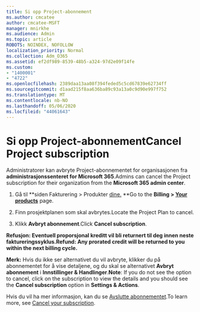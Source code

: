 ```yaml
---
title: Si opp Project-abonnement
ms.author: cmcatee
author: cmcatee-MSFT
manager: mnirkhe
ms.audience: Admin
ms.topic: article
ROBOTS: NOINDEX, NOFOLLOW
localization_priority: Normal
ms.collection: Adm_O365
ms.assetid: ef2df989-8539-48b5-a324-97d2e09f14fe
ms.custom:
- "1400001"
- "4722"
ms.openlocfilehash: 2389daa13aa08f394feded5c5cd67839e62734ff
ms.sourcegitcommit: d1aad215f8aa636ba89c93a13a0c9d90e997f752
ms.translationtype: MT
ms.contentlocale: nb-NO
ms.lasthandoff: 05/06/2020
ms.locfileid: "44061643"
---
```

# <a name="cancel-project-subscription"></a><span data-ttu-id="84db5-102">Si opp Project-abonnement</span><span class="sxs-lookup"><span data-stu-id="84db5-102">Cancel Project subscription</span></span>

<span data-ttu-id="84db5-103">Administratorer kan avbryte Project-abonnementet for organisasjonen fra **administrasjonssenteret for Microsoft 365**.</span><span class="sxs-lookup"><span data-stu-id="84db5-103">Admins can cancel the Project subscription for their organization from the **Microsoft 365 admin center**.</span></span>

1. <span data-ttu-id="84db5-104">Gå til \*\*siden Fakturering > Produkter [dine.](https://go.microsoft.com/fwlink/p/?linkid=842054) \*\*</span><span class="sxs-lookup"><span data-stu-id="84db5-104">Go to the **Billing > [Your products](https://go.microsoft.com/fwlink/p/?linkid=842054)** page.</span></span>

2. <span data-ttu-id="84db5-105">Finn prosjektplanen som skal avbrytes.</span><span class="sxs-lookup"><span data-stu-id="84db5-105">Locate the Project Plan to cancel.</span></span>

3. <span data-ttu-id="84db5-106">Klikk **Avbryt abonnement**.</span><span class="sxs-lookup"><span data-stu-id="84db5-106">Click **Cancel subscription**.</span></span>

<span data-ttu-id="84db5-107">**Refusjon: Eventuell proporsjonal kreditt vil bli returnert til deg innen neste faktureringssyklus.**</span><span class="sxs-lookup"><span data-stu-id="84db5-107">**Refund: Any prorated credit will be returned to you within the next billing cycle.**</span></span>

<span data-ttu-id="84db5-108">**Merk:** Hvis du ikke ser alternativet du vil avbryte, klikker du på abonnementet for å vise detaljene, og du skal se alternativet **Avbryt abonnement** i **Innstillinger & Handlinger**.</span><span class="sxs-lookup"><span data-stu-id="84db5-108">**Note**: If you do not see the option to cancel, click on the subscription to view the details and you should see the **Cancel subscription** option in **Settings & Actions**.</span></span>

<span data-ttu-id="84db5-109">Hvis du vil ha mer informasjon, kan du se [Avslutte abonnementet](https://docs.microsoft.com/microsoft-365/commerce/subscriptions/cancel-your-subscription).</span><span class="sxs-lookup"><span data-stu-id="84db5-109">To learn more, see [Cancel your subscription](https://docs.microsoft.com/microsoft-365/commerce/subscriptions/cancel-your-subscription).</span></span>
